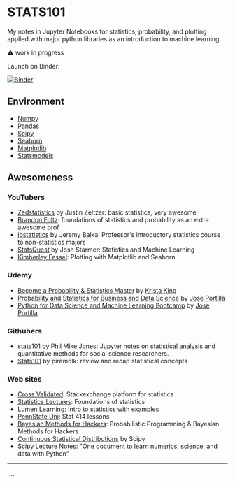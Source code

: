 # STATS101
My notes in Jupyter Notebooks for statistics, probability, and plotting applied with major python libraries as an introduction to machine learning.

:warning: work in progress

Launch on Binder:  

[![Binder](https://mybinder.org/badge_logo.svg)](https://mybinder.org/v2/gh/ozgurkalan/STATS101/HEAD)


## Environment
* [Numpy](https://numpy.org/)
* [Pandas](https://pandas.pydata.org/)
* [Scipy](https://docs.scipy.org/doc/scipy/reference/index.html)
* [Seaborn](https://seaborn.pydata.org/)
* [Matplotlib](https://matplotlib.org/)
* [Statsmodels](https://www.statsmodels.org/stable/index.html)

## Awesomeness
### YouTubers
* [Zedstatistics](https://www.youtube.com/c/zedstatistics/playlists) by Justin Zeltzer: basic statistics, very awesome 
* [Brandon Foltz](https://www.youtube.com/c/BrandonFoltz): foundations of statistics and probability as an  extra awesome prof
* [jbstatistics](https://www.youtube.com/user/jbstatistics/playlists) by Jeremy Balka: Professor's introductory statistics course to non-statistics majors
* [StatsQuest](https://www.youtube.com/c/joshstarmer/) by Josh Starmer: Statistics and Machine Learning
* [Kimberley Fessel](https://www.youtube.com/c/KimberlyFessel): Plotting with Matplotlib and Seaborn
### Udemy
* [Become a Probability & Statistics Master](https://www.udemy.com/share/101WJi3@MgDMjIh1JEksghHAxkKlsj6KQSYeD33Cc1uMkLU1WbP_cjGAGAZl8zOJwlaf1TGm/) by [Krista King](https://www.udemy.com/user/kristaking/)
* [Probability and Statistics for Business and Data Science](https://www.udemy.com/share/101XSe3@jXWEm8Ji038RDwwjgSX2FEPqcwrI7ICdyKNLZRJ6xCK4Wx7I73KTEdymZYL-3WHD/) by [Jose Portilla](https://www.udemy.com/user/joseportilla/)
* [Python for Data Science and Machine Learning Bootcamp](https://www.udemy.com/share/101WaU3@x5QN8ZSMwSLC2o3FwUQ0qMXD2py3MCGYeZDVm_vL34H4gi8PisbgafKuu9lqp5RV/) by [Jose Portilla](https://www.udemy.com/user/joseportilla/)

### Githubers
* [stats101](https://github.com/philmikejones/stats101) by Phil Mike Jones: Jupyter notes on statistical analysis and quantitative methods for social science researchers. 
* [Stats101](https://github.com/piramolk/Stats101) by piramolk: review and recap statistical concepts

### Web sites
* [Cross Validated](https://stats.stackexchange.com/): Stackexchange platform for statistics
* [Statistics Lectures](http://www.statisticslectures.com/): Foundations of statistics 
* [Lumen Learning](https://courses.lumenlearning.com/introstats1/table-of-contents/): Intro to statistics with examples
* [PennState Uni](https://online.stat.psu.edu/stat414/lesson/introduction-stat-414): Stat 414 lessons
* [Bayesian Methods for Hackers](http://camdavidsonpilon.github.io/Probabilistic-Programming-and-Bayesian-Methods-for-Hackers/): Probabilistic Programming & Bayesian Methods for Hackers
* [Continuous Statistical Distributions](https://docs.scipy.org/doc/scipy/reference/tutorial/stats/continuous.html) by Scipy
* [Scipy Lecture Notes](http://scipy-lectures.org/index.html): "One document to learn numerics, science, and data with Python"

---
....
